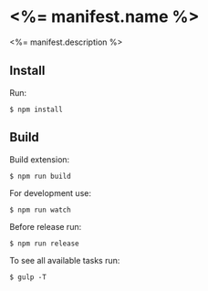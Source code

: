 # <%= manifest.name %>

<%= manifest.description %>

## Install

Run: 

    $ npm install

## Build

Build extension:

    $ npm run build

For development use:

    $ npm run watch

Before release run:

    $ npm run release

To see all available tasks run:

    $ gulp -T
